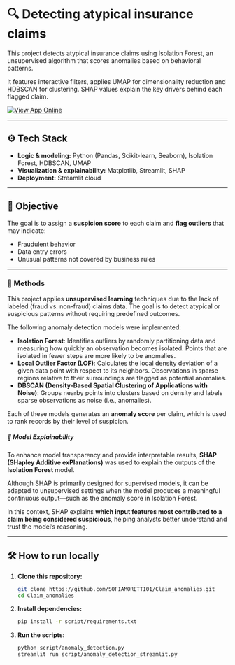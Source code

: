 # 🔍 Detecting atypical insurance claims

This project detects atypical insurance claims using Isolation Forest, an unsupervised algorithm that scores anomalies based on behavioral patterns.  

It features interactive filters, applies UMAP for dimensionality reduction and HDBSCAN for clustering. SHAP values explain the key drivers behind each flagged claim.

[![View App Online](https://img.shields.io/badge/🚀%20View%20Online-Streamlit-green?style=for-the-badge)](https://claimanomalies-kjdxxq5bse8b3axfpopagj.streamlit.app/)

---

## ⚙️ Tech Stack

- **Logic & modeling:** Python (Pandas, Scikit-learn, Seaborn), Isolation Forest, HDBSCAN, UMAP
- **Visualization & explainability:** Matplotlib, Streamlit, SHAP
- **Deployment:** Streamlit cloud

---

## 🎯 Objective

The goal is to assign a **suspicion score** to each claim and **flag outliers** that may indicate:
- Fraudulent behavior  
- Data entry errors  
- Unusual patterns not covered by business rules

---

### 🧠 Methods

This project applies **unsupervised learning** techniques due to the lack of labeled (fraud vs. non-fraud) claims data. The goal is to detect atypical or suspicious patterns without requiring predefined outcomes.

The following anomaly detection models were implemented:

- **Isolation Forest**: Identifies outliers by randomly partitioning data and measuring how quickly an observation becomes isolated. Points that are isolated in fewer steps are more likely to be anomalies.
- **Local Outlier Factor (LOF)**: Calculates the local density deviation of a given data point with respect to its neighbors. Observations in sparse regions relative to their surroundings are flagged as potential anomalies.
- **DBSCAN (Density-Based Spatial Clustering of Applications with Noise)**: Groups nearby points into clusters based on density and labels sparse observations as noise (i.e., anomalies).

Each of these models generates an **anomaly score** per claim, which is used to rank records by their level of suspicion.

##### 🧩 Model Explainability

To enhance model transparency and provide interpretable results, **SHAP (SHapley Additive exPlanations)** was used to explain the outputs of the **Isolation Forest** model.

Although SHAP is primarily designed for supervised models, it can be adapted to unsupervised settings when the model produces a meaningful continuous output—such as the anomaly score in Isolation Forest.

In this context, SHAP explains **which input features most contributed to a claim being considered suspicious**, helping analysts better understand and trust the model’s reasoning.



---

## 🛠️ How to run locally

1. **Clone this repository:**
   ```bash
   git clone https://github.com/SOFIAMORETTI01/Claim_anomalies.git
   cd Claim_anomalies

2. **Install dependencies:**
   ```bash
   pip install -r script/requirements.txt

3. **Run the scripts:**
   ```bash
   python script/anomaly_detection.py
   streamlit run script/anomaly_detection_streamlit.py
